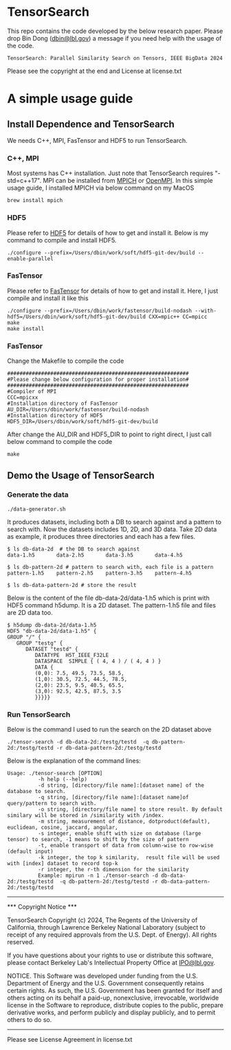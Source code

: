 # TensorSearch

This repo contains the code developed by the below research paper.
Please drop Bin Dong (dbin@lbl.gov) a message if you need help with the usage of the code.

```
TensorSearch: Parallel Similarity Search on Tensors, IEEE BigData 2024
```

Please see the copyright at the end and License at license.txt

# A simple usage guide
## Install Dependence and TensorSearch
We needs C++, MPI, FasTensor and HDF5 to run TensorSearch.

### C++, MPI
Most systems has C++ installation. Just note that TensorSearch requires "-std=c++17". MPI can be installed from [MPICH](https://www.mpich.org/downloads/) or [OpenMPI](https://docs.open-mpi.org/en/v5.0.x/). In this simple usage guide, I installed MPICH via below command on my MacOS

```shell
brew install mpich
```

### HDF5
Please refer to [HDF5](https://github.com/HDFGroup/hdf5) for details of how to get and install it. Below is my command to compile and install HDF5.

```shell
./configure --prefix=/Users/dbin/work/soft/hdf5-git-dev/build --enable-parallel
```


### FasTensor
Please refer to [FasTensor](https://github.com/BinDong314/FasTensor) for details of how to get and install it. Here, I just compile and install it like this

```shell
./configure --prefix=/Users/dbin/work/fastensor/build-nodash --with-hdf5=/Users/dbin/work/soft/hdf5-git-dev/build CXX=mpic++ CC=mpicc
make 
make install
```

### FasTensor
Change the Makefile to compile the code

```shell
###########################################################
#Please change below configuration for proper installation#
###########################################################
#Compiler of MPI
CCC=mpicxx 
#Installation directory of FasTensor
AU_DIR=/Users/dbin/work/fastensor/build-nodash
#Installation directory of HDF5
HDF5_DIR=/Users/dbin/work/soft/hdf5-git-dev/build
```

After change the AU_DIR and HDF5_DIR to point to right direct, I just call below command to compile the code 
```shell
make
```

## Demo the Usage of TensorSearch
### Generate the data
```shell
./data-generator.sh
```
It produces datasets, including both a DB to search against and a pattern to search with. Now the datasets includes 1D, 2D, and 3D data. Take 2D data as example, it produces three directories and each has a few files. 

```shell
$ ls db-data-2d  # the DB to search against
data-1.h5       data-2.h5       data-3.h5       data-4.h5

$ ls db-pattern-2d # pattern to search with, each file is a pattern
pattern-1.h5    pattern-2.h5    pattern-3.h5    pattern-4.h5

$ ls db-data-pattern-2d # store the result
```
Below is the content of the file db-data-2d/data-1.h5 which is print with HDF5 command h5dump. It is a 2D dataset. The pattern-1.h5 file and files are 2D data too.

```shell
$ h5dump db-data-2d/data-1.h5
HDF5 "db-data-2d/data-1.h5" {
GROUP "/" {
   GROUP "testg" {
      DATASET "testd" {
         DATATYPE  H5T_IEEE_F32LE
         DATASPACE  SIMPLE { ( 4, 4 ) / ( 4, 4 ) }
         DATA {
         (0,0): 7.5, 49.5, 73.5, 58.5,
         (1,0): 30.5, 72.5, 44.5, 78.5,
         (2,0): 23.5, 9.5, 40.5, 65.5,
         (3,0): 92.5, 42.5, 87.5, 3.5
         }}}}}
```

### Run TensorSearch
Below is the command I used to run the search on the 2D dataset above
```shell
./tensor-search -d db-data-2d:/testg/testd  -q db-pattern-2d:/testg/testd -r db-data-pattern-2d:/testg/testd

```

Below is the explanation of the command lines:

```shell
Usage: ./tensor-search [OPTION]
          -h help (--help)
          -d string, [directory/file name]:[dataset name] of the database to search.
          -q string, [directory/file name]:[dataset name]of query/pattern to search with.
          -o string, [directory/file name] to store result. By default similary will be stored in /similarity with /index. 
          -m string, measurement of distance, dotproduct(default), euclidean, cosine, jaccard, angular,  
          -s integer, enable shift with size on database (large tensor) to search, -1 means to shift by the size of pattern 
          -t, enable transport of data from column-wise to row-wise (default input) 
          -k integer, the top k similarity,  result file will be used with [index] dataset to record top-k  
          -r integer, the r-th dimension for the similarity 
          Example: mpirun -n 1 ./tensor-search -d db-data-2d:/testg/testd  -q db-pattern-2d:/testg/testd -r db-data-pattern-2d:/testg/testd
```

****************************

*** Copyright Notice ***

TensorSearch Copyright (c) 2024, The Regents of the University of California,
through Lawrence Berkeley National Laboratory (subject to receipt of any required approvals from the U.S. Dept. of Energy). All rights reserved.

If you have questions about your rights to use or distribute this software,
please contact Berkeley Lab's Intellectual Property Office at
IPO@lbl.gov.

NOTICE.  This Software was developed under funding from the U.S. Department
of Energy and the U.S. Government consequently retains certain rights.  As
such, the U.S. Government has been granted for itself and others acting on
its behalf a paid-up, nonexclusive, irrevocable, worldwide license in the
Software to reproduce, distribute copies to the public, prepare derivative 
works, and perform publicly and display publicly, and to permit others to do so.


****************************

Please see License Agreement  in license.txt
